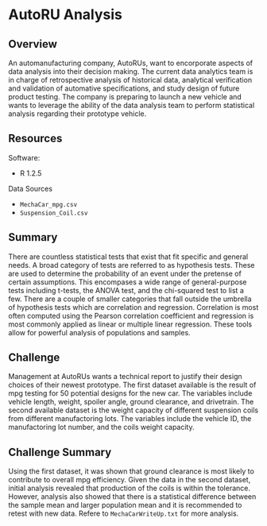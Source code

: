 # AutoRU Analysis

## Overview
An automanufacturing company, AutoRUs, want to encorporate aspects of data analysis into their decision making. The current data analytics team is in charge of retrospective analysis of historical data, analytical verification and validation of automative specifications, and study design of future product testing. The company is preparing to launch a new vehicle and wants to leverage the ability of the data analysis team to perform statistical analysis regarding their prototype vehicle. 

## Resources
Software:
- R 1.2.5

Data Sources
- `MechaCar_mpg.csv`
- `Suspension_Coil.csv`

## Summary
There are countless statistical tests that exist that fit specific and general needs. A broad category of tests are referred to as hypothesis tests. These are used to determine the probability of an event under the pretense of certain assumptions. This encompases a wide range of general-purpose tests including t-tests, the ANOVA test, and the chi-squared test to list a few. There are a couple of smaller categories that fall outside the umbrella of hypothesis tests which are correlation and regression. Correlation is most often computed using the Pearson correlation coefficient and regression is most commonly applied as linear or multiple linear regression. These tools allow for powerful analysis of populations and samples.

## Challenge
Management at AutoRUs wants a technical report to justify their design choices of their newest prototype. The first dataset available is the result of mpg testing for 50 potential designs for the new car. The variables include vehicle length, weight, spoiler angle, ground clearance, and drivetrain. The second available dataset is the weight capacity of different suspension coils from different manufactoring lots. The variables include the vehicle ID, the manufactoring lot number, and the coils weight capacity. 


## Challenge Summary
Using the first dataset, it was shown that ground clearance is most likely to contribute to overall mpg efficiency. Given the data in the second dataset, initial analysis revealed that production of the coils is within the tolerance. However, analysis also showed that there is a statistical difference between the sample mean and larger population mean and it is recommended to retest with new data.
Refere to `MechaCarWriteUp.txt` for more analysis.